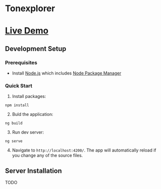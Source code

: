 # Tonexplorer

# [Live Demo](http://toneye.app/)

## Development Setup

### Prerequisites

- Install [Node.js](https://nodejs.org/) which includes [Node Package Manager](https://www.npmjs.com/get-npm)

### Quick Start

1. Install packages:
```
npm install
```
2. Buld the application:
```
ng build
```
3. Run dev server:
```
ng serve
```
4. Navigate to `http://localhost:4200/`. The app will automatically reload if you change any of the source files.

## Server Installation

TODO
